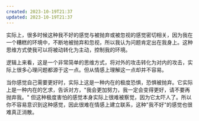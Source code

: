 ```yaml
---
created: 2023-10-19T21:37
updated: 2023-10-19T21:37
---
```

实际上，很多时候这种我不好的感觉与被抛弃或被忽视的感觉密切相关，因为我在一个糟糕的环境中，不断地被抛弃和忽视，所以我认为问题肯定出在我身上。这种思维方式使我可以将被动转化为主动，控制我的环境。

逻辑上来看，这是一个非常简单的思维方式，将对外的攻击转化为对内的攻击，实际上很多心理问题都源于这一点。但从情感上理解这一点却并不容易。

当你感觉自己需要更好时，实际上这是一种内在的极度恐惧，恐惧被抛弃。它实际上是一种内在的乞求，告诉对方，"我会更加努力，我一定会变得更好，请不要再抛弃我。" 但这种极度害怕的感觉本身实际上很难被察觉，因为它太吓人了。所以你不容易意识到这种感觉，因此很难在情感上建立联系，这种"我不好"的感觉也很难真正消散。